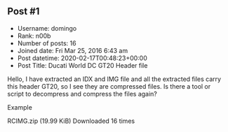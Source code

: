 ## Post #1
- Username: domingo
- Rank: n00b
- Number of posts: 16
- Joined date: Fri Mar 25, 2016 6:43 am
- Post datetime: 2020-02-17T00:48:23+00:00
- Post Title: Ducati World DC GT20 Header file

Hello, I have extracted an IDX and IMG file and all the extracted files carry this header GT20, so I see they are compressed files.
Is there a tool or script to decompress and compress the files again?

Example


 RCIMG.zip
(19.99 KiB) Downloaded 16 times
